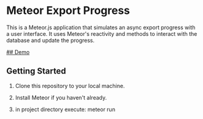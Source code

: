 # Meteor Export Progress

This is a Meteor.js application that simulates an async export progress with a user interface.
It uses Meteor's reactivity and methods to interact with the database and update the progress. 

[## Demo](https://async-export.eu.meteorapp.com/)

## Getting Started

1. Clone this repository to your local machine.

2. Install Meteor if you haven't already.

3. in project directory execute: meteor run
